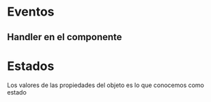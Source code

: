 # Eventos 
 ## Handler en el componente

# Estados
Los valores de las propiedades del objeto es lo que conocemos como estado